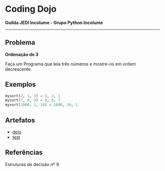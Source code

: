 # Coding Dojo

**Guilda JEDI Incolume - Grupo Python Incolume**

---

## Problema

**Ordenação de 3**

Faça um Programa que leia três números e mostre-os em ordem decrescente.

## Exemplos

```python
mysort(2, 1, 3) = 3, 2, 1
mysort(7, 8, 9) = 9, 8, 7
mysort(1000, 1, 10) = 1000, 10, 1
```

## Artefatos

- [dojo](./dojo20220817.py)
- [test](./test_20220817.py)

## Referências
Estruturas de decisão nº 9
